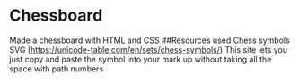 # Chessboard
Made a chessboard with HTML and CSS
##Resources used
Chess symbols SVG (https://unicode-table.com/en/sets/chess-symbols/)
This site lets you just copy and paste the symbol into your mark up without taking all the space with path numbers 
